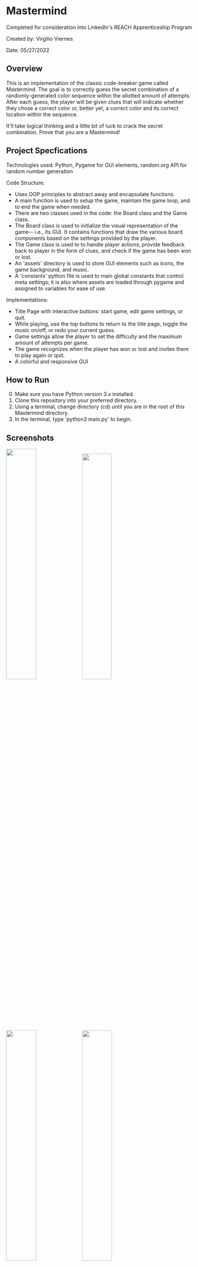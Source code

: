 # Mastermind
Completed for consideration into LinkedIn's REACH Apprenticeship Program

Created by: Virgilio Viernes

Date: 05/27/2022



## Overview
This is an implementation of the classic code-breaker game called Mastermind. The goal is to correctly guess the secret combination 
of a randomly-generated color sequence within the allotted amount of attempts. After each guess, the player will be given clues that 
will indicate whether they chose a correct color or, better yet, a correct color and its correct location within the sequence. 

It'll take logical thinking and a little bit of luck to crack the secret combination. Prove that you are a Mastermind!


## Project Specfications
Technologies used: Python, Pygame for GUI elements, random.org API for random number generation

Code Structure:
* Uses OOP principles to abstract away and encapsulate functions.
* A main function is used to setup the game, maintain the game loop, and to end the game when needed.
* There are two classes used in the code: the Board class and the Game class.
* The Board class is used to initialize the visual representation of the game-- i.e., its GUI. It contains
  functions that draw the various board components based on the settings provided by the player.
* The Game class is used to to handle player actions, provide feedback back to player in the form of clues, 
  and check if the game has been won or lost. 
* An 'assets' directory is used to store GUI elements such as icons, the game background, and music.
* A 'constants' python file is used to main global constants that control meta settings; it is also where
  assets are loaded through pygame and assigned to variables for ease of use. 

Implementations:
* Title Page with interactive buttons: start game, edit game settings, or quit.
* While playing, use the top buttons to return to the title page, toggle the music on/off, or redo your current guess.
* Game settings allow the player to set the difficulty and the maximum amount of attempts per game.
* The game recognizes when the player has won or lost and invites them to play again or quit.
* A colorful and responsive GUI


## How to Run
0. Make sure you have Python version 3.x installed.
1. Clone this repository into your preferred directory. 
2. Using a terminal, change directory (cd) until you are in the root of this Mastermind directory. 
3. In the terminal, type 'python3 main.py' to begin.


## Screenshots
<img src="https://i.ibb.co/XFK5nq6/title.png" width="40%" /> <img src="https://i.ibb.co/hMKHYWL/gamesettings.png" width="39.6%" />

<img src="https://i.ibb.co/n08n77G/board.png" width="40%" /> <img src="https://i.ibb.co/LddjWqy/components.png" width="40%" />

<img src="https://i.ibb.co/x5NMwGC/clues.png" width="40%" /> <img src="https://i.ibb.co/k4sjpS4/lose-game.png" width="40%" />

<img src="https://i.ibb.co/bKdDg8H/lose-screen.png" width="40%" /> <img src="https://i.ibb.co/Q8qpRbv/win-screen.png" width="40%" />


